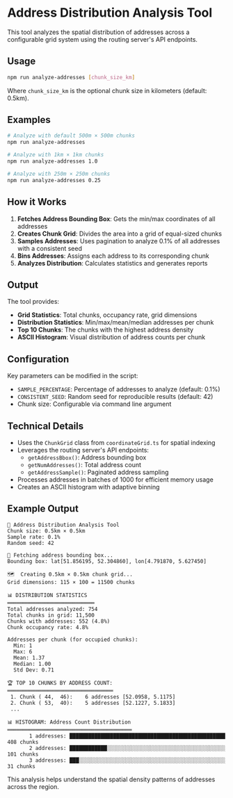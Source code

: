 # Address Distribution Analysis Tool

This tool analyzes the spatial distribution of addresses across a configurable grid system using the routing server's API endpoints.

## Usage

```bash
npm run analyze-addresses [chunk_size_km]
```

Where `chunk_size_km` is the optional chunk size in kilometers (default: 0.5km).

## Examples

```bash
# Analyze with default 500m × 500m chunks
npm run analyze-addresses

# Analyze with 1km × 1km chunks
npm run analyze-addresses 1.0

# Analyze with 250m × 250m chunks  
npm run analyze-addresses 0.25
```

## How it Works

1. **Fetches Address Bounding Box**: Gets the min/max coordinates of all addresses
2. **Creates Chunk Grid**: Divides the area into a grid of equal-sized chunks
3. **Samples Addresses**: Uses pagination to analyze 0.1% of all addresses with a consistent seed
4. **Bins Addresses**: Assigns each address to its corresponding chunk
5. **Analyzes Distribution**: Calculates statistics and generates reports

## Output

The tool provides:

- **Grid Statistics**: Total chunks, occupancy rate, grid dimensions
- **Distribution Statistics**: Min/max/mean/median addresses per chunk
- **Top 10 Chunks**: The chunks with the highest address density
- **ASCII Histogram**: Visual distribution of address counts per chunk

## Configuration

Key parameters can be modified in the script:

- `SAMPLE_PERCENTAGE`: Percentage of addresses to analyze (default: 0.1%)
- `CONSISTENT_SEED`: Random seed for reproducible results (default: 42)
- Chunk size: Configurable via command line argument

## Technical Details

- Uses the `ChunkGrid` class from `coordinateGrid.ts` for spatial indexing
- Leverages the routing server's API endpoints:
  - `getAddressBbox()`: Address bounding box
  - `getNumAddresses()`: Total address count
  - `getAddressSample()`: Paginated address sampling
- Processes addresses in batches of 1000 for efficient memory usage
- Creates an ASCII histogram with adaptive binning

## Example Output

```
🚀 Address Distribution Analysis Tool
Chunk size: 0.5km × 0.5km
Sample rate: 0.1%
Random seed: 42

📐 Fetching address bounding box...
Bounding box: lat[51.856195, 52.304860], lon[4.791870, 5.627450]

🗺️  Creating 0.5km × 0.5km chunk grid...
Grid dimensions: 115 × 100 = 11500 chunks

📊 DISTRIBUTION STATISTICS
════════════════════════════
Total addresses analyzed: 754
Total chunks in grid: 11,500
Chunks with addresses: 552 (4.8%)
Chunk occupancy rate: 4.8%

Addresses per chunk (for occupied chunks):
  Min: 1
  Max: 6
  Mean: 1.37
  Median: 1.00
  Std Dev: 0.71

🏆 TOP 10 CHUNKS BY ADDRESS COUNT:
══════════════════════════════════
 1. Chunk ( 44,  46):    6 addresses [52.0958, 5.1175]
 2. Chunk ( 53,  40):    5 addresses [52.1227, 5.1833]
 ...

📊 HISTOGRAM: Address Count Distribution
════════════════════════════════════════
       1 addresses: ██████████████████████████████████████████████████  408 chunks
       2 addresses: ████████████░░░░░░░░░░░░░░░░░░░░░░░░░░░░░░░░░░░░░░  101 chunks
       3 addresses: ███░░░░░░░░░░░░░░░░░░░░░░░░░░░░░░░░░░░░░░░░░░░░░░░   31 chunks
```

This analysis helps understand the spatial density patterns of addresses across the region. 
